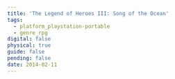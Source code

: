 ```yaml
---
title: 'The Legend of Heroes III: Song of the Ocean'
tags:
  - platform_playstation-portable
  - genre_rpg
digital: false
physical: true
guide: false
pending: false
date: 2014-02-11
---
```

